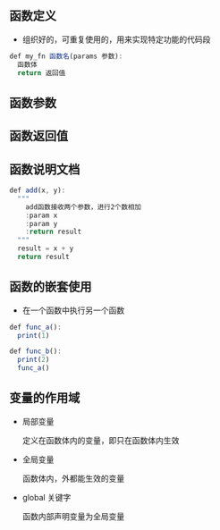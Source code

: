 ## 函数定义

- 组织好的，可重复使用的，用来实现特定功能的代码段

```js
def my_fn 函数名(params 参数):
  函数体
  return 返回值
```

## 函数参数

## 函数返回值

## 函数说明文档

```js
def add(x, y):
  """
    add函数接收两个参数，进行2个数相加
    :param x
    :param y
    :return result
  """
  result = x + y
  return result
```

## 函数的嵌套使用

- 在一个函数中执行另一个函数

```js
def func_a():
  print(1)

def func_b():
  print(2)
  func_a()
```

## 变量的作用域

- 局部变量

  定义在函数体内的变量，即只在函数体内生效

- 全局变量

  函数体内，外都能生效的变量

- global 关键字

  函数内部声明变量为全局变量
